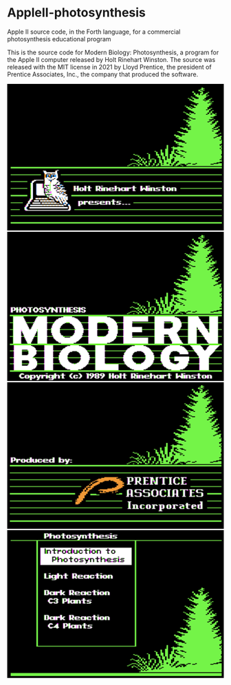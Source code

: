 # AppleII-photosynthesis
Apple II source code, in the Forth language, for a commercial photosynthesis educational program

This is the source code for Modern Biology: Photosynthesis, a program for the Apple II computer released by Holt Rinehart Winston. The source was released with the MIT license in 2021 by Lloyd Prentice, the president of Prentice Associates, Inc., the company that produced the software.

![screenshot](screenshot1.png)
![screenshot](screenshot2.png)
![screenshot](screenshot3.png)
![screenshot](screenshot4.png)
